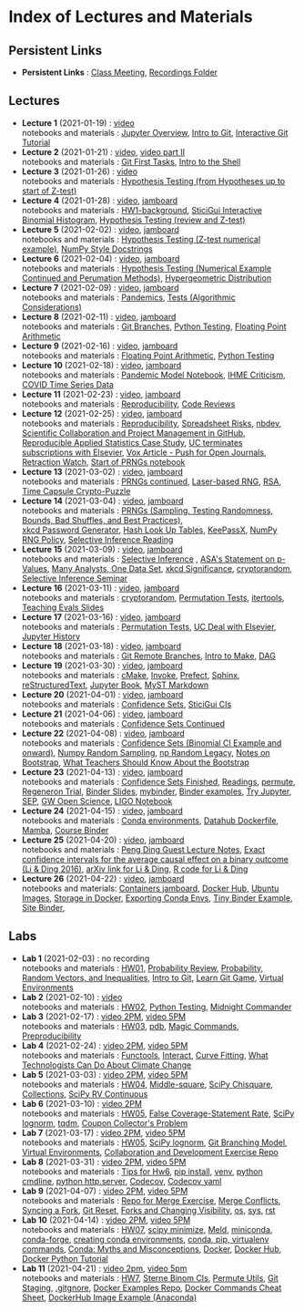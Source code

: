 # Index of Lectures and Materials

## Persistent Links

- **Persistent Links** : [Class Meeting](https://meet.google.com/obw-mykk-sny), [Recordings Folder](https://drive.google.com/drive/folders/1yrty9SUplj_8hA5OPO2kGxvelwhSK2u0?usp=sharing)


## Lectures
- **Lecture 1** (2021-01-19) : [video](https://drive.google.com/file/d/17d_muyiSVo3jBkZyTDSvddtSbMOH9UIC/view?usp=sharing)  
notebooks and materials : [Jupyter Overview](https://ucb-stat-159-s21.github.io/site/Notes/01/intro-jupyter-hub.html), [Intro to Git](https://ucb-stat-159-s21.github.io/site/Notes/01/index.html), [Interactive Git Tutorial](https://ucb-stat-159-s21.github.io/site/Notes/01/git-intro-concepts.html) 
- **Lecture 2** (2021-01-21) : [video](https://drive.google.com/file/d/1wCgzM2uk1Z8H05UQE7TSoq89rHZc-De2/view?usp=sharing), [video part II](https://drive.google.com/file/d/1AnSNpQyvkkLlbii-rHeawL6XulFM8MqZ/view?usp=sharing)  
notebooks and materials : [Git First Tasks](https://ucb-stat-159-s21.github.io/site/Notes/01/git-first-tasks.html),
[Intro to the Shell](https://ucb-stat-159-s21.github.io/site/Notes/01/intro-shell.html)
- **Lecture 3** (2021-01-26) : [video](https://drive.google.com/file/d/1-lI2zIaeBXOjPvCh2Qj-imYGxR364bWP/view?usp=sharing)  
notebooks and materials : [Hypothesis Testing (from Hypotheses up to start of Z-test)](https://ucb-stat-159-s21.github.io/site/Notes/tests.html#hypotheses)
- **Lecture 4** (2021-01-28) : [video](https://drive.google.com/file/d/1uWLVUEGo0BC5DG2OuWPw6pnECLpZWYyC/view?usp=sharing), [jamboard](https://jamboard.google.com/d/1IA1KQvn1vnqj1QfRxTn0vjiUytVjIjPDixoQD_f-_s0/edit?usp=sharing)  
notebooks and materials : [HW1-background](https://ucb-stat-159-s21.github.io/site/Hw/hw01-background.html), [SticiGui Interactive Binomial Histogram](https://www.stat.berkeley.edu/~stark/Java/Html/BinHist.htm), [Hypothesis Testing (review and Z-test)](https://ucb-stat-159-s21.github.io/site/Notes/tests.html#the-z-test)
- **Lecture 5** (2021-02-02) : [video](https://drive.google.com/file/d/11b9csghDrvewuFRkcWHawDQg7eOoy8a5/view?usp=sharing), [jamboard](https://jamboard.google.com/d/1_OaGVa4PNemrKWNukx2MHXA-Ur_MVWojzWr9YzCRRRo/edit?usp=sharing)  
notebooks and materials : [Hypothesis Testing (Z-test numerical example)](https://ucb-stat-159-s21.github.io/site/Notes/tests.html#numerical-example), [NumPy Style Docstrings](https://sphinxcontrib-napoleon.readthedocs.io/en/latest/example_numpy.html)
- **Lecture 6** (2021-02-04) : [video](https://drive.google.com/file/d/1fcNXIw76XshQROcdePgYn7lLxN6iQ4JV/view?usp=sharing), [jamboard](https://jamboard.google.com/d/1wMruc4BD59TmYnmdrASBxiEt-cMyaUWt7AaUqZ9FoYM/edit?usp=sharing)  
notebooks and materials : [Hypothesis Testing (Numerical Example Continued and Perumation Methods)](https://ucb-stat-159-s21.github.io/site/Notes/tests.html#an-exact-conditional-test-based-on-invariance-permutation-methods), [Hypergeometric Distribution](http://prob140.org/textbook/content/Chapter_06/04_The_Hypergeometric_Revisited.html)
- **Lecture 7** (2021-02-09) : [video](https://drive.google.com/file/d/19w01FBqOcP9PQv0ne4BWfPWiuHDXeQ9H/view?usp=sharing), [jamboard](https://jamboard.google.com/d/1r7KaAXxO4Oe322oCsC2vqldhzv2nM6Tv3UA7Edspv1k/edit?usp=sharing)   
notebooks and materials : [Pandemics](https://ucb-stat-159-s21.github.io/site/Notes/pandemic.html), [Tests (Algorithmic Considerations)](https://ucb-stat-159-s21.github.io/site/Notes/tests.html#algorithmic-considerations)
- **Lecture 8** (2021-02-11) : [video](https://drive.google.com/file/d/1m8eIQuwe9vEU9M4KVlQNfawNeERqOw27/view?usp=sharing), [jamboard](https://jamboard.google.com/d/1WtIndppxzUFdGG63uhM0wm9-OUZdhhykkQxqqG2eB9g/edit?usp=sharing)    
notebooks and materials : [Git Branches](https://git-scm.com/book/en/v2/Git-Branching-Branches-in-a-Nutshell), [Python Testing](http://carpentries-incubator.github.io/python-testing/), [Floating Point Arithmetic](https://docs.oracle.com/cd/E19957-01/806-3568/ncg_goldberg.html#674)
- **Lecture 9** (2021-02-16) : [video](https://drive.google.com/file/d/1ImcOtXxcZW8qjx0turOyn9duhKs1z1xz/view?usp=sharing), [jamboard](https://jamboard.google.com/d/1l1LEBy8t1jAz2COwQl9B-5QIcgiQMwnKiL1nPuH_CfQ/viewer)    
notebooks and materials : [Floating Point Arithmetic](https://ucb-stat-159-s21.github.io/site/Notes/TestingSoftware/numerical-issues.html),  [Python Testing](https://ucb-stat-159-s21.github.io/site/Notes/TestingSoftware/testing-tutorial.html)
- **Lecture 10** (2021-02-18) : [video](https://drive.google.com/file/d/1mYPQOcSssMbaBNL-B9RVPLYVJLBVZvqR/view?usp=sharing), [jamboard](https://jamboard.google.com/d/1IkD5Kyxm8Gy2CvcRXd4zExm0pifCF7XTTVeD-fo0wgg/edit?usp=sharing)   
notebooks and materials : [Pandemic Model Notebook](https://ucb-stat-159-s21.github.io/site/Notes/pandemic.html), [IHME Criticism](https://arxiv.org/abs/2004.04734), [COVID Time Series Data](https://github.com/CSSEGISandData/COVID-19/tree/master/csse_covid_19_data/csse_covid_19_time_series)
- **Lecture 11** (2021-02-23) : [video](https://drive.google.com/file/d/12SzayNWvAXwCyzMrK2MYK9u0TvqVMz94/view?usp=sharing), [jamboard](https://jamboard.google.com/d/1OYSi0PckRSm0MFpRRD4o33X17OtKdM049AX7z75twU8/edit?usp=sharing)   
notebooks and materials : [Reproducibility](https://www.stat.berkeley.edu/~stark/Seminars/repro.slides.pdf), [Code Reviews](http://fperez.org/py4science/code_reviews.html) 
- **Lecture 12** (2021-02-25) : [video](https://drive.google.com/file/d/19-v_tmqUTq05EIo3Q81zeo5aE8n1Q60S/view?usp=sharing), [jamboard](https://jamboard.google.com/d/1MYhuAv0WRzPDtockm3WJItBLxG1TzplN9r35C64X_zQ/edit?usp=sharing)   
notebooks and materials : [Reproducibility](https://www.stat.berkeley.edu/~stark/Seminars/repro.slides.pdf), [Spreadsheet Risks](http://eusprig.org/horror-stories.htm), [nbdev](https://www.fast.ai/2019/12/02/nbdev/), [Scientific Collaboration and Project Management in GitHub](https://rabernat.medium.com/scientific-collaboration-and-project-management-in-github-d74f2255ae5f), [Reproducible Applied Statistics Case Study](http://www.practicereproducibleresearch.org/case-studies/millmanOttoboniStark.html), [UC terminates subscriptions with Elsevier](https://news.lib.berkeley.edu/elsevier-outcome), [Vox Article - Push for Open Journals](https://www.vox.com/2016/3/4/11160540/timothy-gowers-discrete-analysis), [Retraction Watch](https://retractionwatch.com/), [Start of PRNGs notebook](https://ucb-stat-159-s21.github.io/site/Notes/pseudo-random.html)
- **Lecture 13** (2021-03-02) : [video](https://drive.google.com/file/d/1g6uZ9AaNVaHrujpTgUBxNaFM5JwNdGtp/view?usp=sharing), [jamboard](https://jamboard.google.com/d/1zTw9xP0ar3boBoiHDeOZ3EgdHjvepluWoLCsEvB5mIg/edit?usp=sharing)   
notebooks and materials : [PRNGs continued](https://ucb-stat-159-s21.github.io/site/Notes/pseudo-random.html), [Laser-based RNG](https://www.engadget.com/fastest-laser-random-number-generator-102542886.html?guccounter=1&guce_referrer=aHR0cHM6Ly93d3cuZ29vZ2xlLmNvbS8&guce_referrer_sig=AQAAALUzO2LACk3w1zoEHofKlbLTuh40jNkY4omZf7yEPgg4nkiuBxtnFCyoYhA3yB1iv7Mcrvowz8Wtrt5o-hT9ueV8AAZqd5hz1FTF9CwtuE5Yw64ow9u1pIWNyMODz73pS-DFQB9Khv8CBQ7t_InGBRw0XqifD59NH-RmVInyjmfK), [RSA](https://en.wikipedia.org/wiki/RSA_(cryptosystem)), [Time Capsule Crypto-Puzzle](https://people.csail.mit.edu/rivest/lcs35-puzzle-description.txt)
- **Lecture 14** (2021-03-04) : [video](https://drive.google.com/file/d/1D_U7Mu0iLlScseN_X_IUSBGxYn6mNGsN/view?usp=sharing), [jamboard](https://jamboard.google.com/d/1O3IbYHQWMsw9ZvY6uaThX5keWTjyUE3JagKQfpe9-KI/edit?usp=sharing)   
notebooks and materials : [PRNGs (Sampling, Testing Randomness, Bounds, Bad Shuffles, and Best Practices)](https://ucb-stat-159-s21.github.io/site/Notes/pseudo-random.html#random-sampling),    
[xkcd Password Generator](https://preshing.com/20110811/xkcd-password-generator/), [Hash Look Up Tables](https://md5decrypt.net/en/Sha256/), [KeePassX](https://www.keepassx.org/), [NumPy RNG Policy](https://numpy.org/neps/nep-0019-rng-policy.html), [Selective Inference Reading](https://hdsr.mitpress.mit.edu/pub/l39rpgyc/release/1) 
- **Lecture 15** (2021-03-09) : [video](https://drive.google.com/file/d/18d6Q9EEE2ZotwKaZRaef1HaQlWPBLW6F/view?usp=sharing), [jamboard](https://jamboard.google.com/d/1bIWMvWu-RSwafX4Gqc3gzUg2p_y6lRBQVnaZbANoLjo/edit?usp=sharing)   
notebooks and materials : [Selective Inference](https://hdsr.mitpress.mit.edu/pub/l39rpgyc/release/1) , [ASA's Statement on p-Values](https://www.tandfonline.com/doi/full/10.1080/00031305.2016.1154108), [Many Analysts, One Data Set](https://journals.sagepub.com/doi/10.1177/2515245917747646), [xkcd Significance](https://xkcd.com/882/), [cryptorandom](https://github.com/statlab/cryptorandom), [Selective Inference Seminar](https://www.selectiveinferenceseminar.com/)
- **Lecture 16** (2021-03-11) : [video](https://drive.google.com/file/d/1Tgjs2LFyWn-8nqUxws-afE5eX6_ETY8P/view?usp=sharing), [jamboard](https://jamboard.google.com/d/1YwAjj1zzC_krGE-8xujxlw63TOKRqbQXiHh_3d1r7FQ/edit?usp=sharing)   
notebooks and materials : [cryptorandom](https://github.com/statlab/cryptorandom/tree/main/cryptorandom), [Permutation Tests](https://ucb-stat-159-s21.github.io/site/Notes/permute-intro.html), [itertools](https://docs.python.org/3/library/itertools.html), [Teaching Evals Slides](https://www.stat.berkeley.edu/~stark/Seminars/setUCBED21.htm#56)
- **Lecture 17** (2021-03-16) : [video](https://drive.google.com/file/d/1ON5aXrUpD1xg8XCDtrKVF7LiNV_OMLvX/view?usp=sharing), [jamboard](https://jamboard.google.com/d/1iQdlCoCt_XgHWcWrkoIsdqZN3u_ypXFyvXFUMmMHegI/edit?usp=sharing)    
notebooks and materials : [Permutation Tests](https://ucb-stat-159-s21.github.io/site/Notes/permute-intro.html), [UC Deal with Elsevier](https://news.berkeley.edu/2021/03/16/ucs-deal-with-elsevier-what-it-took-what-it-means-why-it-matters/), [Jupyter History](https://www.techrepublic.com/article/jupyter-has-revolutionized-data-science-and-it-started-with-a-chance-meeting-between-two-students/)
- **Lecture 18** (2021-03-18) : [video](https://drive.google.com/file/d/1H1UsqSrFratPKcmAbv-nrDAtpA3kdqtc/view?usp=sharing), [jamboard](https://jamboard.google.com/d/1IHC1f7LF24T8iFaOGV6qFK1epNTI67QP-fG2s6MMGAI/edit?usp=sharing)   
notebooks and materials : [Git Remote Branches](https://git-scm.com/book/en/v2/Git-Branching-Remote-Branches), [Intro to Make](https://www.gnu.org/software/make/manual/make.html#Introduction), [DAG](https://en.wikipedia.org/wiki/Directed_acyclic_graph)
- **Lecture 19** (2021-03-30) : [video](https://drive.google.com/file/d/1BDNo8BLySHUqVAtWiXtVhPEritPhDYJh/view?usp=sharing), [jamboard](https://jamboard.google.com/d/1GbAvqBUq8qy8kfgBmB7PDGz6tKyoS3GAIFKOeCzbSxc/edit?usp=sharing)   
notebooks and materials : [cMake](https://cmake.org/), [Invoke](http://www.pyinvoke.org/), [Prefect](https://www.prefect.io/), [Sphinx](https://www.sphinx-doc.org/en/master/), [reStructuredText](https://docutils.sourceforge.io/rst.html), [Jupyter Book](https://jupyterbook.org/intro.html), [MyST Markdown](https://jupyterbook.org/content/myst.html)
- **Lecture 20** (2021-04-01) : [video](https://drive.google.com/file/d/1dwKvtpYruIT3UNUOXAVOAazvKyXZYRnq/view?usp=sharing), [jamboard](https://jamboard.google.com/d/1zpFBN9iLoRWn3_2WtKLNZ6-DbIv0r7JtyaYYLSQKBoU/edit?usp=sharing)   
notebooks and materials : [Confidence Sets](https://ucb-stat-159-s21.github.io/site/Notes/confidence-sets.html), [SticiGui CIs](https://www.stat.berkeley.edu/~stark/Java/Html/Ci.htm)
- **Lecture 21** (2021-04-06) : [video](https://drive.google.com/file/d/1L-EKH773Q_A4wZTNgDjx74Gznj9vfGQf/view?usp=sharing), [jamboard](https://jamboard.google.com/d/1XRYxthB40Lacy_GuDHyRAXoH2Fty-S_8ZZuZQS6NEO8/viewer)   
notebooks and materials : [Confidence Sets Continued](https://ucb-stat-159-s21.github.io/site/Notes/confidence-sets.html)
- **Lecture 22** (2021-04-08) : [video](https://drive.google.com/file/d/11DCGWQFyRMLWUYG7TW6iUaJhdDKPQrst/view?usp=sharing), [jamboard](https://jamboard.google.com/d/1Q_yT_X_grgEmim7k7lJELQv-8BEOwklyobJLqTHEdJg/viewer?f=0)   
notebooks and materials : [Confidence Sets (Binomial CI Example and onward)](https://ucb-stat-159-s21.github.io/site/Notes/confidence-sets.html#example-confidence-interval-for-binomial-p-known-n), [Numpy Random Sampling](https://numpy.org/doc/stable/reference/random/index.html), [np Random Legacy](https://numpy.org/doc/stable/reference/random/legacy.html), [Notes on Bootstrap](https://www.stat.berkeley.edu/~stark/Teach/S240/Notes/ch8.pdf), [What Teachers Should Know About the Bootstrap](https://www.tandfonline.com/doi/pdf/10.1080/00031305.2015.1089789?needAccess=true)
- **Lecture 23** (2021-04-13) : [video](https://drive.google.com/file/d/10RTFox4YMLDijEk5tOs0pxEHF7Uii1ri/view?usp=sharing), [jamboard](https://jamboard.google.com/d/1dHX3dgAxyV-pWbVtzWd3ws_nn08SCejuUzCC6VyaUEE/viewer?f=0)   
notebooks and materials : [Confidence Sets Finished](https://ucb-stat-159-s21.github.io/site/Notes/confidence-sets.html#example-2-confidence-interval-for-hypergeometric-g-known-n-n), [Readings](https://drive.google.com/drive/u/1/folders/1X-oskvA4bWa00KeuQFPUyk-jOpwX1dpQ), [permute](https://github.com/statlab/permute), [Regeneron Trial](https://investor.regeneron.com/news-releases/news-release-details/phase-3-prevention-trial-showed-81-reduced-risk-symptomatic-sars), [Binder Slides](https://docs.google.com/presentation/d/1ZOD1uTeoaDyGhXmJTUhOlyH86RVjmiifaPeCnfGPqfg/edit?usp=sharing), [mybinder](https://mybinder.org/), [Binder examples](https://github.com/binder-examples), [Try Jupyter](https://jupyter.org/try), [SEP](http://sepwww.stanford.edu/doku.php), [GW Open Science](https://www.gw-openscience.org/tutorials/), [LIGO Notebook](https://github.com/losc-tutorial/Data_Guide/blob/master/Guide_Notebook.ipynb)
- **Lecture 24** (2021-04-15) : [video](https://drive.google.com/file/d/1VR32FOVwsjlGkw6KTFSM1rzbDPBV1sRk/view?usp=sharing), [jamboard](https://jamboard.google.com/d/1h9AEODcqDkufXoqUPGD0mzz4ECYWvX6tvdDOLL3QmD0/edit?usp=sharing)   
notebooks and materials : [Conda environments](https://conda.io/projects/conda/en/latest/user-guide/tasks/manage-environments.html#creating-an-environment-from-an-environment-yml-file), [Datahub Dockerfile](https://github.com/berkeley-dsep-infra/datahub/blob/staging/deployments/stat159/image/Dockerfile), [Mamba](https://github.com/mamba-org/mamba), [Course Binder](https://mybinder.org/v2/gh/UCB-stat-159-s21/site/HEAD?filepath=lab/tree/Notes%2Findex.ipynb)
- **Lecture 25** (2021-04-20) : [video](https://drive.google.com/file/d/1N8VJD07XH8P_3oGZjjiok4artazpehaI/view?usp=sharing), [jamboard](https://jamboard.google.com/d/1o2xDICsiUl_uAvAstfIvGHMEnMRW_3JdJBvjh8TqcT8/edit?usp=sharing)   
notebooks and materials : [Peng Ding Guest Lecture Notes](https://drive.google.com/file/d/1K5xoLj0_LdYUqzCFYr1MQ_eJNryG8VGq/view?usp=sharing), [Exact confidence intervals for the average causal effect on a binary outcome (Li & Ding 2016)](https://onlinelibrary.wiley.com/doi/abs/10.1002/sim.6764), [arXiv link for Li & Ding](https://arxiv.org/abs/1509.07138
), [R code for Li & Ding](https://onlinelibrary.wiley.com/action/downloadSupplement?doi=10.1002%2Fsim.6764&file=sim6764-sup-0002-Supplementary.R)
- **Lecture 26** (2021-04-22) : [video](https://drive.google.com/file/d/14TUHmElgCmq4KTk2X-hAweuYijzo_D4i/view?usp=sharing), [jamboard](https://jamboard.google.com/d/1R6PA3OoXZYWnxcVTvBF6CYisEG0yWZ-tufSbS5xQTdA/edit?usp=sharing)   
notebooks and materials:
[Containers jamboard](https://jamboard.google.com/d/1h9AEODcqDkufXoqUPGD0mzz4ECYWvX6tvdDOLL3QmD0/edit?usp=sharing), [Docker Hub](https://hub.docker.com/), [Ubuntu Images](https://hub.docker.com/_/ubuntu), [Storage in Docker](https://docs.docker.com/storage/), [Exporting Conda Envs](https://conda.io/projects/conda/en/latest/user-guide/tasks/manage-environments.html#sharing-an-environment), [Tiny Binder Example](https://github.com/fperez/tiny-binder), [Site Binder](https://mybinder.org/v2/gh/UCB-stat-159-s21/site/HEAD?filepath=lab/tree/Notes%2Findex.ipynb), 

## Labs
- **Lab 1** (2021-02-03) : no recording   
notebooks and materials : [HW01](https://ucb-stat-159-s21.github.io/site/Hw/hw01-background.html),
[Probability Review](https://ucb-stat-159-s21.github.io/site/Notes/setsCombinatorics.html), [Probability, Random Vectors, and Inequalities](https://ucb-stat-159-s21.github.io/site/Notes/probVectors.html), [Intro to Git](https://github.com/berkeley-scf/tutorial-git-basics/blob/master/git-intro.md), [Learn Git Game](https://learngitbranching.js.org/), [Virtual Environments](https://docs.python.org/3/library/venv.html)
- **Lab 2** (2021-02-10) : [video](https://drive.google.com/file/d/1gIu3OhxD2IqqH77aJZNbj6RT7iMrcd_l/view?usp=sharing)   
notebooks and materials : [HW02](https://ucb-stat-159-s21.github.io/site/Hw/hw02-election-fraud.html), [Python Testing](http://carpentries-incubator.github.io/python-testing/), [Midnight Commander](https://midnight-commander.org/wiki/doc/common/actions)
- **Lab 3** (2021-02-17) : [video 2PM](https://drive.google.com/file/d/1u-9Ii0h8FGToeobrb7jYBNxJvwDr7iDr/view?usp=sharing), [video 5PM](https://drive.google.com/file/d/1S10LugTVQ76zC7-LnT_favZFY9etRJy_/view?usp=sharing)    
notebooks and materials : [HW03](https://ucb-stat-159-s21.github.io/site/Hw/hw03-testing.html), [pdb](https://docs.python.org/3/library/pdb.html#debugger-commands), [Magic Commands](https://ipython.readthedocs.io/en/stable/interactive/magics.html), [Preproducibility](https://www.nature.com/articles/d41586-018-05256-0)
- **Lab 4** (2021-02-24) : [video 2PM](https://drive.google.com/file/d/1mI0aOsDN-COSb4wfBVlRnmNPIjwAuCCl/view?usp=sharing), [video 5PM](https://drive.google.com/file/d/1HlJsAfwpwhuzqbaXpWvS__oJH10GVub2/view?usp=sharing)   
notebooks and materials : [Functools](https://docs.python.org/3/library/functools.html), [Interact](https://ipywidgets.readthedocs.io/en/latest/examples/Using%20Interact.html), [Curve Fitting](https://docs.scipy.org/doc/scipy/reference/generated/scipy.optimize.curve_fit.html), [What Technologists Can Do About Climate Change](http://worrydream.com/ClimateChange/#tools)
- **Lab 5** (2021-03-03) : [video 2PM](https://drive.google.com/file/d/1p2V9txj0X9mKoH9UUVzm5T-To--HUutE/view?usp=sharing), [video 5PM](https://drive.google.com/file/d/1cXBRihZ1eSGzS2nMRdOhV2QMgBD-nAaP/view?usp=sharing)   
notebooks and materials : [HW04](https://ucb-stat-159-s21.github.io/site/Hw/hw04-phil-sci-covid.html), [Middle-square](https://en.wikipedia.org/wiki/Middle-square_method), [SciPy Chisquare](https://docs.scipy.org/doc/scipy/reference/generated/scipy.stats.chisquare.html#scipy.stats.chisquare), [Collections](https://docs.python.org/3/library/collections.html),  [SciPy RV Continuous](https://docs.scipy.org/doc/scipy/reference/generated/scipy.stats.rv_continuous.html#scipy.stats.rv_continuous)
- **Lab 6** (2021-03-10) : [video 2PM](https://drive.google.com/file/d/1wOV_RX38Q9k1qQIlZR-sq90qjjDFg4AF/view?usp=sharing)    
notebooks and materials : [HW05](https://ucb-stat-159-s21.github.io/site/Hw/hw05-selection-outliers.html), [False Coverage-Statement Rate](http://www.math.tau.ac.il/~yekutiel/papers/JASA%20FCR%20prints.pdf), [SciPy lognorm](https://docs.scipy.org/doc/scipy/reference/generated/scipy.stats.lognorm.html), [tqdm](https://tqdm.github.io/), [Coupon Collector's Problem](https://en.wikipedia.org/wiki/Coupon_collector%27s_problem)
- **Lab 7** (2021-03-17) : [video 2PM](https://drive.google.com/file/d/1w2zcZxdUf4B_RjPeKv9mM3MeVMCqsJko/view?usp=sharing), [video 5PM](https://drive.google.com/file/d/1cy0SHB_0TLoaoDTbjQpErY-uh6Egkr8C/view?usp=sharing)   
notebooks and materials : [HW05](https://ucb-stat-159-s21.github.io/site/Hw/hw05-selection-outliers.html), [SciPy lognorm](https://docs.scipy.org/doc/scipy/reference/generated/scipy.stats.lognorm.html), [Git Branching Model](https://nvie.com/posts/a-successful-git-branching-model/), [Virtual Environments](https://docs.python.org/3/library/venv.html), [Collaboration and Development Exercise Repo](https://github.com/Dmacracy/st159_Lab7)
- **Lab 8** (2021-03-31) : [video 2PM](https://drive.google.com/file/d/1wGD0zC5eqKpFCQEECATdVYKwqYkbgpT3/view?usp=sharing), [video 5PM](https://drive.google.com/file/d/11AVciK7dr3Ky4hJjh3k3ac_oPNLGUrvD/view?usp=sharing)   
notebooks and materials : [Tips for Hw6](https://ucb-stat-159-s21.github.io/site/Hw/hw06-cryptorandom-tips.html), [pip install](https://pip.pypa.io/en/stable/reference/pip_install/), [venv](https://docs.python.org/3/library/venv.html), [python cmdline](https://docs.python.org/3/using/cmdline.html), [python http.server](https://docs.python.org/3/library/http.server.html), [Codecov](https://docs.codecov.io/docs), [Codecov yaml](https://docs.codecov.io/docs/codecov-yaml)
- **Lab 9** (2021-04-07) : [video 2PM](https://drive.google.com/file/d/1-Ifq85EiIJ4zyAaQ0tBVR7EIYebMNx7q/view?usp=sharing), [video 5PM](https://drive.google.com/file/d/1dHzltwr4SXWhzZ9AHXKwyqXrp1dRmtTK/view?usp=sharing)   
notebooks and materials : [Repo for Merge Exercise](https://github.com/UCB-stat-159-s21/Lab9), [Merge Conflicts](https://docs.github.com/en/github/collaborating-with-issues-and-pull-requests/addressing-merge-conflicts), [Syncing a Fork](https://docs.github.com/en/github/collaborating-with-issues-and-pull-requests/syncing-a-fork), [Git Reset](https://git-scm.com/docs/git-reset), [Forks and Changing Visibility](https://docs.github.com/en/github/collaborating-with-issues-and-pull-requests/what-happens-to-forks-when-a-repository-is-deleted-or-changes-visibility), [os](https://docs.python.org/3/library/os.html), [sys](https://docs.python.org/3/library/sys.html), [rst](https://www.sphinx-doc.org/en/master/usage/restructuredtext/basics.html)
- **Lab 10** (2021-04-14) : [video 2PM](https://drive.google.com/file/d/1UEbp3QZA6eDQhY-mcuwe7o4Jt4qPk92Z/view?usp=sharing), [video 5PM](https://drive.google.com/file/d/1yZaokFqBLetTiIGfE8xY_94A_zW3blBC/view?usp=sharing)   
notebooks and materials : [HW07](https://ucb-stat-159-s21.github.io/site/Hw/hw07-permute-contrib.html), [scipy minimize](https://docs.scipy.org/doc/scipy/reference/generated/scipy.optimize.minimize.html#scipy.optimize.minimize), [Meld](https://meldmerge.org/), [miniconda](https://docs.conda.io/en/latest/miniconda.html), [conda-forge](https://conda-forge.org/docs/user/introduction.html#how-can-i-install-packages-from-conda-forge), [creating conda environments](https://conda.io/projects/conda/en/latest/user-guide/tasks/manage-environments.html#creating-an-environment-with-commands), [conda, pip, virtualenv commands](https://docs.conda.io/projects/conda/en/latest/commands.html#conda-vs-pip-vs-virtualenv-commands), [Conda: Myths and Misconceptions](https://jakevdp.github.io/blog/2016/08/25/conda-myths-and-misconceptions/), [Docker](https://www.docker.com/get-started), [Docker Hub](https://hub.docker.com/), [Docker Python Tutorial](https://docs.docker.com/language/python/)
- **Lab 11** (2021-04-21) : [video 2pm](https://drive.google.com/file/d/1j8n5TVMglV3CUYItaW5q1YVBLLmbdizQ/view?usp=sharing), [video 5pm](https://drive.google.com/file/d/1QSUtQgq_W-TXxYCivBtaotl8TeL8Dmbm/view?usp=sharing)   
notebooks and materials : [HW7](https://ucb-stat-159-s21.github.io/site/Hw/hw07-permute-contrib.html), [Sterne Binom CIs](https://ucb-stat-159-s21.github.io/site/Notes/confidence-sets.html#example-confidence-interval-for-binomial-p-known-n), [Permute Utils](https://github.com/UCB-stat-159-s21/permute/blob/main/permute/utils.py), [Git Staging](https://git-scm.com/book/en/v2/Git-Basics-Recording-Changes-to-the-Repository), [.gitgnore](https://git-scm.com/docs/gitignore), [Docker Examples Repo](https://github.com/Dmacracy/docker-examples), [Docker Commands Cheat Sheet](https://docs.docker.com/engine/reference/commandline/docker/), [DockerHub Image Example (Anaconda)](https://hub.docker.com/r/continuumio/anaconda3)

